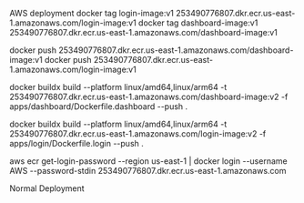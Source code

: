 
AWS deployment
docker tag login-image:v1 253490776807.dkr.ecr.us-east-1.amazonaws.com/login-image:v1
docker tag dashboard-image:v1 253490776807.dkr.ecr.us-east-1.amazonaws.com/dashboard-image:v1

docker push 253490776807.dkr.ecr.us-east-1.amazonaws.com/dashboard-image:v1
docker push 253490776807.dkr.ecr.us-east-1.amazonaws.com/login-image:v1

docker buildx build --platform linux/amd64,linux/arm64 -t 253490776807.dkr.ecr.us-east-1.amazonaws.com/dashboard-image:v2 -f apps/dashboard/Dockerfile.dashboard --push .

docker buildx build --platform linux/amd64,linux/arm64 -t 253490776807.dkr.ecr.us-east-1.amazonaws.com/login-image:v2 -f apps/login/Dockerfile.login --push .

aws ecr get-login-password --region us-east-1 | docker login --username AWS --password-stdin 253490776807.dkr.ecr.us-east-1.amazonaws.com

Normal Deployment


